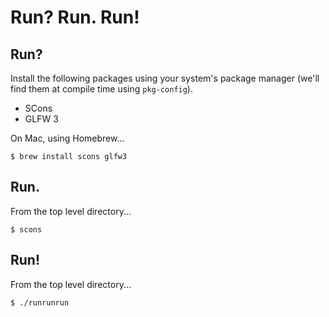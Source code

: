 # Run? Run. Run!

## Run?

Install the following packages using your system's package manager (we'll find
them at compile time using `pkg-config`).

 * SCons
 * GLFW 3

On Mac, using Homebrew...

```
$ brew install scons glfw3
```

## Run.

From the top level directory...

```
$ scons
```

## Run!

From the top level directory...

```
$ ./runrunrun
```
